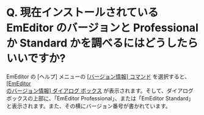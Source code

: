# Q. 現在インストールされている EmEditor のバージョンと Professional か Standard かを調べるにはどうしたらいいですか?

EmEditor の \[ヘルプ\] メニューの [\[バージョン情報\] コマンド](../../cmd/help/app_about) を選択すると、 [\[EmEditor \
のバージョン情報\] ダイアログ ボックス](../../dlg/about/index) が表示されます。そして、ダイアログ ボックスの上部に、「EmEditor
Professional」、または「EmEditor Standard」と表示されます。また、その横にバージョン番号が書かれています。
